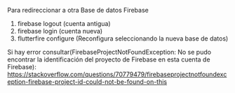 Para redireccionar a otra Base de datos Firebase
1. firebase logout (cuenta antigua)
2. firebase login (cuenta nueva)
3. flutterfire configure (Reconfigura seleccionando la nueva base de datos)

Si hay error consultar(FirebaseProjectNotFoundException: No se pudo encontrar la identificación del proyecto de Firebase en esta cuenta de Firebase): https://stackoverflow.com/questions/70779479/firebaseprojectnotfoundexception-firebase-project-id-could-not-be-found-on-this
